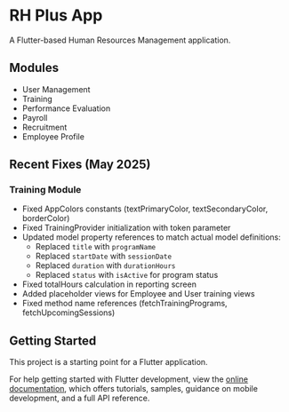 # RH Plus App

A Flutter-based Human Resources Management application.

## Modules

- User Management
- Training
- Performance Evaluation
- Payroll
- Recruitment
- Employee Profile

## Recent Fixes (May 2025)

### Training Module
- Fixed AppColors constants (textPrimaryColor, textSecondaryColor, borderColor)
- Fixed TrainingProvider initialization with token parameter
- Updated model property references to match actual model definitions:
  - Replaced `title` with `programName`
  - Replaced `startDate` with `sessionDate`
  - Replaced `duration` with `durationHours`
  - Replaced `status` with `isActive` for program status
- Fixed totalHours calculation in reporting screen
- Added placeholder views for Employee and User training views
- Fixed method name references (fetchTrainingPrograms, fetchUpcomingSessions)

## Getting Started

This project is a starting point for a Flutter application.

For help getting started with Flutter development, view the
[online documentation](https://docs.flutter.dev/), which offers tutorials,
samples, guidance on mobile development, and a full API reference.
